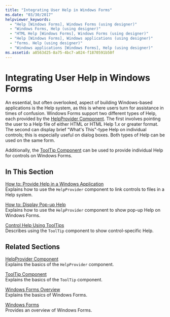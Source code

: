 ```yaml
---
title: "Integrating User Help in Windows Forms"
ms.date: "03/30/2017"
helpviewer_keywords: 
  - "Help [Windows Forms], Windows Forms (using designer)"
  - "Windows Forms, Help (using designer)"
  - "HTML Help [Windows Forms], Windows Forms (using designer)"
  - "Help [Windows Forms], Windows applications (using designer)"
  - "forms. Help (using designer)"
  - "Windows applications [Windows Forms], Help (using designer)"
ms.assetid: a8563d25-8a75-4bc7-a024-f1870591b50f
---
```

# Integrating User Help in Windows Forms
An essential, but often overlooked, aspect of building Windows-based applications is the Help system, as this is where users turn for assistance in times of confusion. Windows Forms support two different types of Help, each provided by the [HelpProvider Component](../../../../docs/framework/winforms/controls/helpprovider-component-windows-forms.md). The first involves pointing the user to a Help file of either HTML or HTML Help 1.*x* or greater format. The second can display brief "What's This"-type Help on individual controls; this is especially useful on dialog boxes. Both types of Help can be used on the same form.  
  
 Additionally, the [ToolTip Component](../../../../docs/framework/winforms/controls/tooltip-component-windows-forms.md) can be used to provide individual Help for controls on Windows Forms.  
  
## In This Section  
 [How to: Provide Help in a Windows Application](../../../../docs/framework/winforms/advanced/how-to-provide-help-in-a-windows-application.md)  
 Explains how to use the `HelpProvider` component to link controls to files in a Help system.  
  
 [How to: Display Pop-up Help](../../../../docs/framework/winforms/advanced/how-to-display-pop-up-help.md)  
 Explains how to use the `HelpProvider` component to show pop-up Help on Windows Forms.  
  
 [Control Help Using ToolTips](../../../../docs/framework/winforms/advanced/control-help-using-tooltips.md)  
 Describes using the `ToolTip` component to show control-specific Help.  
  
## Related Sections  
 [HelpProvider Component](../../../../docs/framework/winforms/controls/helpprovider-component-windows-forms.md)  
 Explains the basics of the `HelpProvider` component.  
  
 [ToolTip Component](../../../../docs/framework/winforms/controls/tooltip-component-windows-forms.md)  
 Explains the basics of the `ToolTip` component.  
  
 [Windows Forms Overview](../../../../docs/framework/winforms/windows-forms-overview.md)  
 Explains the basics of Windows Forms.  
  
 [Windows Forms](../../../../docs/framework/winforms/index.md)  
 Provides an overview of Windows Forms.
